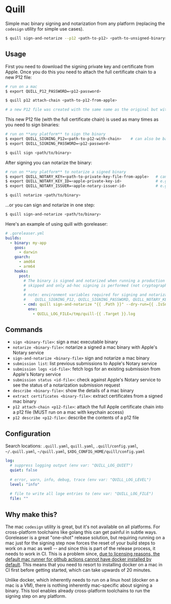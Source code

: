 # Quill

Simple mac binary signing and notarization from any platform (replacing the `codesign` utility for simple use cases).

```bash
$ quill sign-and-notarize --p12 <path-to-p12> <path-to-unsigned-binary>
```

## Usage

First you need to download the signing private key and certificate from Apple. Once you do this you need to attach
the full certificate chain to a new P12 file:

```bash
# run on a mac
$ export QUILL_P12_PASSWORD=<p12-password>

$ quill p12 attach-chain <path-to-p12-from-apple>

# a new P12 file was created with the same name as the original but with the suffix `-with-chain.p12`
```

This new P12 file (with the full certificate chain) is used as many times as you need to sign binaries:

```bash
# run on **any platform** to sign the binary
$ export QUILL_SIGNING_P12=<path-to-p12-with-chain>    # can also be base64 encoded contents instead of a file path
$ export QUILL_SIGNING_PASSWORD=<p12-password>

$ quill sign <path/to/binary>
```

After signing you can notarize the binary:

```bash
# run on **any platform** to notarize a signed binary
$ export QUILL_NOTARY_KEY=<path-to-private-key-file-from-apple>   # can also be base64 encoded contents instead of a file path
$ export QUILL_NOTARY_KEY_ID=<apple-private-key-id>               # e.g. XS319FABCD
$ export QUILL_NOTARY_ISSUER=<apple-notary-issuer-id>             # e.g. a1234b5-1234-5f5d-b0c8-1234bedc5678

$ quill notarize <path/to/binary>
```

...or you can sign and notarize in one step:

```bash
$ quill sign-and-notarize <path/to/binary>
```

Here's an example of using quill with goreleaser:
```yaml
# .goreleaser.yml
builds:
  - binary: my-app
    goos:
      - darwin
    goarch:
      - amd64
      - arm64
    hooks:
      post:
        # The binary is signed and notarized when running a production release, but for snapshot builds notarization is
        # skipped and only ad-hoc signing is performed (not cryptographic material is needed).
        #
        # note: environment variables required for signing and notarization (set in CI) but are not needed for snapshot builds
        #    QUILL_SIGNING_P12, QUILL_SIGNING_PASSWORD, QUILL_NOTARY_KEY, QUILL_NOTARY_KEY_ID, QUILL_NOTARY_ISSUER
        - cmd: quill sign-and-notarize "{{ .Path }}" --dry-run={{ .IsSnapshot }} --ad-hoc={{ .IsSnapshot }} -vv
          env:
            - QUILL_LOG_FILE=/tmp/quill-{{ .Target }}.log
```

## Commands

- `sign <binary-file>`: sign a mac executable binary
- `notarize <binary-file>`: notarize a signed a mac binary with Apple's Notary service
- `sign-and-notarize <binary-file>` sign and notarize a mac binary
- `submission list`: list previous submissions to Apple's Notary service
- `submission logs <id-file>`: fetch logs for an existing submission from Apple's Notary service
- `submission status <id-file>`: check against Apple's Notary service to see the status of a notarization submission request
- `describe <binary-file>`: show the details of a mac binary
- `extract certificates <binary-file>`:  extract certificates from a signed mac binary
- `p12 attach-chain <p12-file>`: attach the full Apple certificate chain into a p12 file (MUST run on a mac with keychain access)
- `p12 describe <p12-file>`: describe the contents of a p12 file


## Configuration
Search locations: `.quill.yaml`, `quill.yaml`, `.quill/config.yaml`, `~/.quill.yaml`, `~/quill.yaml`, `$XDG_CONFIG_HOME/quill/config.yaml`

```yaml
log:
  # suppress logging output (env var: "QUILL_LOG_QUIET")
  quiet: false
  
  # error, warn, info, debug, trace (env var: "QUILL_LOG_LEVEL")
  level: "info"
  
  # file to write all loge entries to (env var: "QUILL_LOG_FILE")
  file: ""
```

## Why make this?

The mac `codesign` utility is great, but it's not available on all platforms. For cross-platform toolchains like golang
this can get painful in subtle ways. Goreleaser is a great "one-shot" release solution, but requiring running on a mac
just for the signing step now forces the reset of your build steps to work on a mac as well -- and since this is part
of the release process, it needs to work in CI. This is a problem since, [due to licensing reasons, the default mac
runner for github actions cannot have docker installed by default](https://github.com/actions/runner-images/issues/17#issuecomment-614726536).
This means that you need to resort to installing docker on a mac in CI first before getting started, which can take
upwards of 20 minutes.

Unlike docker, which inherently needs to run on a linux host (docker on a mac is a VM), there is nothing inherently
mac-specific about signing a binary. This tool enables already cross-platform toolchains to run the signing step on
any platform.
